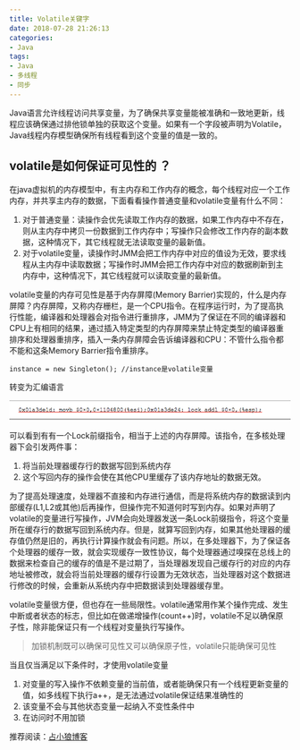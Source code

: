 ```yaml
---
title: Volatile关键字
date: 2018-07-28 21:26:13
categories: 
- Java
tags:
- Java
- 多线程
- 同步
---
```


Java语言允许线程访问共享变量，为了确保共享变量能被准确和一致地更新，线程应该确保通过排他锁单独的获取这个变量。如果有一个字段被声明为Volatile，Java线程内存模型确保所有线程看到这个变量的值是一致的。

## volatile是如何保证可见性的 ？
在java虚拟机的内存模型中，有主内存和工作内存的概念，每个线程对应一个工作内存，并共享主内存的数据，下面看看操作普通变量和volatile变量有什么不同：

1. 对于普通变量：读操作会优先读取工作内存的数据，如果工作内存中不存在，则从主内存中拷贝一份数据到工作内存中；写操作只会修改工作内存的副本数据，这种情况下，其它线程就无法读取变量的最新值。
2. 对于volatile变量，读操作时JMM会把工作内存中对应的值设为无效，要求线程从主内存中读取数据；写操作时JMM会把工作内存中对应的数据刷新到主内存中，这种情况下，其它线程就可以读取变量的最新值。

volatile变量的内存可见性是基于内存屏障(Memory Barrier)实现的，什么是内存屏障？内存屏障，又称内存栅栏，是一个CPU指令。在程序运行时，为了提高执行性能，编译器和处理器会对指令进行重排序，JMM为了保证在不同的编译器和CPU上有相同的结果，通过插入特定类型的内存屏障来禁止特定类型的编译器重排序和处理器重排序，插入一条内存屏障会告诉编译器和CPU：不管什么指令都不能和这条Memory Barrier指令重排序。

```
instance = new Singleton(); //instance是volatile变量
```

转变为汇编语言

![](Volatile关键字/volatile1.png)

可以看到有有一个Lock前缀指令，相当于上述的内存屏障。该指令，在多核处理器下会引发两件事：

1. 将当前处理器缓存行的数据写回到系统内存
2. 这个写回内存的操作会使在其他CPU里缓存了该内存地址的数据无效。

为了提高处理速度，处理器不直接和内存进行通信，而是将系统内存的数据读到内部缓存(L1,L2或其他)后再操作，但操作完不知道何时写到内存。如果对声明了volatile的变量进行写操作，JVM会向处理器发送一条Lock前缀指令，将这个变量所在缓存行的数据写回到系统内存。但是，就算写回到内存，如果其他处理器的缓存值仍然是旧的，再执行计算操作就会有问题。所以，在多处理器下，为了保证各个处理器的缓存一致，就会实现缓存一致性协议，每个处理器通过嗅探在总线上的数据来检查自己的缓存的值是不是过期了，当处理器发现自己缓存行的对应的内存地址被修改，就会将当前处理器的缓存行设置为无效状态，当处理器对这个数据进行修改的时候，会重新从系统内存中把数据读到处理器缓存里。


volatile变量很方便，但也存在一些局限性。volatile通常用作某个操作完成、发生中断或者状态的标志，但比如在做递增操作(count++)时，volatile不足以确保原子性，除非能保证只有一个线程对变量执行写操作。

> 加锁机制既可以确保可见性又可以确保原子性，volatile只能确保可见性

当且仅当满足以下条件时，才使用volatile变量

1. 对变量的写入操作不依赖变量的当前值，或者能确保只有一个线程更新变量的值，如多线程下执行a++，是无法通过volatile保证结果准确性的
2. 该变量不会与其他状态变量一起纳入不变性条件中
3. 在访问时不用加锁


推荐阅读：[占小狼博客](https://www.jianshu.com/p/506c1e38a922)